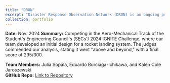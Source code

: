 ```yaml
---
title: "DRON"
excerpt: "Disaster Response Observation Network (DRON) is an ongoing project implementing a UAV swarm to aide emergency responders in structural fire analysis.<br/>"
collection: portfolio
---
```


**Date:** Nov. 2024
**Summary:** Competing in the Aero-Mechanical Track of the Student's Engineering Council's (SECs') 2024 IGNITE Challenge, where our team developed an initial design for a rocket landing system. The judges commended our analysis, stating it went "above and beyond," with a final score of 295/300.  

**Team Members:** Julia Sopala, Eduardo Burciaga-Ichikawa, and Kalen Cole Jaroszewski  
**GitHub Repo:** [Link to Repository](https://github.com/Ian-Wilhite/Ignite24)  
<!-- **Supporting Images:**   

Leading a team of 16 engineers to implement a UAV swarm aiding emergency responders in structural fire analysis.
Developing RF Controls for UAV scalability and coordinated swarm behavior.

-->
<!-- <img src="/images/ignite_competition.png" alt="IGNITE Competition" style="max-width: 100%;"> -->

